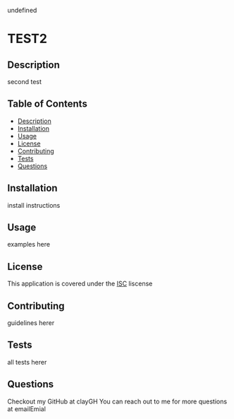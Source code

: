 

  undefined

  # TEST2

  ## Description
  second test


  ## Table of Contents
  - [Description](#Description)
  - [Installation](#Installation)
  - [Usage](#Usage)
  - [License](#License)
  - [Contributing](#Contributing)
  - [Tests](#Tests)
  - [Questions](#Questions)

  ## Installation
  install instructions

  ## Usage
  examples here

  ## License
  This application is covered under the 
  [ISC](https://choosealicense.com/licenses/isc/)
   liscense

  ## Contributing
  guidelines herer

  ## Tests
  all tests herer

  ## Questions
  Checkout my GitHub at clayGH
  You can reach out to me for more questions at emailEmial
